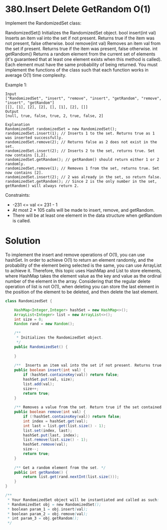 # 380.Insert Delete GetRandom O(1)

Implement the RandomizedSet class:

RandomizedSet() Initializes the RandomizedSet object.
bool insert(int val) Inserts an item val into the set if not present. Returns true if the item was not present, false otherwise.
bool remove(int val) Removes an item val from the set if present. Returns true if the item was present, false otherwise.
int getRandom() Returns a random element from the current set of elements (it's guaranteed that at least one element exists when this method is called). Each element must have the same probability of being returned.
You must implement the functions of the class such that each function works in average O(1) time complexity.

 

Example 1:
```
Input
["RandomizedSet", "insert", "remove", "insert", "getRandom", "remove", "insert", "getRandom"]
[[], [1], [2], [2], [], [1], [2], []]
Output
[null, true, false, true, 2, true, false, 2]

Explanation
RandomizedSet randomizedSet = new RandomizedSet();
randomizedSet.insert(1); // Inserts 1 to the set. Returns true as 1 was inserted successfully.
randomizedSet.remove(2); // Returns false as 2 does not exist in the set.
randomizedSet.insert(2); // Inserts 2 to the set, returns true. Set now contains [1,2].
randomizedSet.getRandom(); // getRandom() should return either 1 or 2 randomly.
randomizedSet.remove(1); // Removes 1 from the set, returns true. Set now contains [2].
randomizedSet.insert(2); // 2 was already in the set, so return false.
randomizedSet.getRandom(); // Since 2 is the only number in the set, getRandom() will always return 2.
``` 

Constraints:

* -231 <= val <= 231 - 1
* At most 2 * 105 calls will be made to insert, remove, and getRandom.
* There will be at least one element in the data structure when getRandom is called.

# Solution
To implement the insert and remove operations of O(1), you can use hashSet.
In order to achieve O(1) to return an element randomly, and the probability of the element being selected is the same, you can use ArrayList to achieve it.
Therefore, this topic uses HashMap and List to store elements, where HashMap takes the element value as the key and value as the ordinal number of the element in the array.
Considering that the regular delete operation of list is not O(1), when deleting you can store the last element in the position of the element to be deleted, and then delete the last element.

```java
class RandomizedSet {

    HashMap<Integer,Integer> hashSet = new HashMap<>();
    ArrayList<Integer> list = new ArrayList<>();
    int size = 0;
    Random rand = new Random();

    /**
     * Initializes the RandomizedSet object.
     */
    public RandomizedSet() {
        
    }
    
    /**  Inserts an item val into the set if not present. Returns true if the item was not present, false otherwise. */
    public boolean insert(int val) {
        if (hashSet.containsKey(val)) return false;
        hashSet.put(val, size);
        list.add(val);
        size++;
        return true;
    }
    
    /** Removes a value from the set. Return true if the set contained the specified element*/
    public boolean remove(int val) {
        if (!hashSet.containsKey(val)) return false;
        int index = hashSet.get(val);
        int last = list.get(list.size() - 1);
        list.set(index, last);
        hashSet.put(last, index);
        list.remove(list.size() - 1);
        hashSet.remove(val);
        size--;
        return true;
    }
    
    /** Get a random element from the set. */
    public int getRandom() {
        return list.get(rand.nextInt(list.size()));
    }
}

/**
 * Your RandomizedSet object will be instantiated and called as such:
 * RandomizedSet obj = new RandomizedSet();
 * boolean param_1 = obj.insert(val);
 * boolean param_2 = obj.remove(val);
 * int param_3 = obj.getRandom();
 */
```